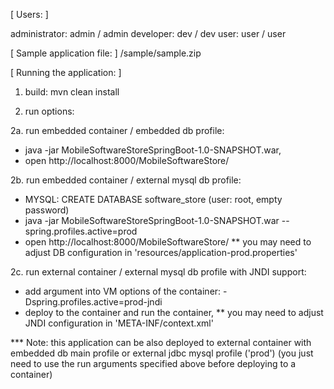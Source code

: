 [ Users: ]

administrator: admin / admin
developer: dev / dev
user: user / user

[ Sample application file: ]
/sample/sample.zip

[ Running the application: ]

1. build: mvn clean install

2. run options:

2a. run embedded container / embedded db profile:

* java -jar MobileSoftwareStoreSpringBoot-1.0-SNAPSHOT.war,
* open http://localhost:8000/MobileSoftwareStore/

2b. run embedded container / external mysql db profile:

* MYSQL: CREATE DATABASE software_store (user: root, empty password)
* java -jar MobileSoftwareStoreSpringBoot-1.0-SNAPSHOT.war --spring.profiles.active=prod
* open http://localhost:8000/MobileSoftwareStore/
** you may need to adjust DB configuration in 'resources/application-prod.properties'

2c. run external container / external mysql db profile with JNDI support:
* add argument into VM options of the container: -Dspring.profiles.active=prod-jndi
* deploy to the container and run the container,
** you may need to adjust JNDI configuration in 'META-INF/context.xml'

*** Note: this application can be also deployed to external container
with embedded db main profile or external jdbc mysql profile ('prod')
(you just need to use the run arguments specified above before deploying to a container)
